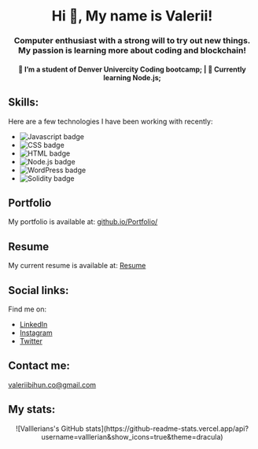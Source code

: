 <h1 align="center">Hi 👋, My name is Valerii!</h1>
<h3 align="center">Computer enthusiast with a strong will to try out new things. My passion is learning more about coding and blockchain!</h3>
<h4 align="center">
   🔭 I’m  a student of Denver Univercity Coding bootcamp;
| 🌱  Currently learning Node.js;</h4>


## Skills:

Here are a few technologies I have been working with recently:

-  <img src="https://img.shields.io/badge/-Javascript-lightblue?logo=javascript" alt="Javascript badge" >
-  <img src="https://img.shields.io/badge/-CSS-lightblue?logo=CSS" alt="CSS badge" >
-  <img src="https://img.shields.io/badge/-HTML-lightblue?logo=HTML" alt="HTML badge" >
-  <img src="https://img.shields.io/badge/-Node.js-lightblue?logo=Node" alt="Node.js badge" >
-  <img src="https://img.shields.io/badge/-WordPress-lightblue?logo=WordPress" alt="WordPress badge" >
-  <img src="https://img.shields.io/badge/-Solidity-lightblue?logo=Solidity" alt="Solidity badge" >

## Portfolio

My portfolio is available at: <a href="https://valllerian.github.io/Portfolio/" target="_blank">github.io/Portfolio/</a>

## Resume

My current resume is available at: <a href="https://docs.google.com/document/d/e/2PACX-1vS0EvOOEmjTRLfCC-onOE4TGVlyhIAhRvREbY8MQApYmhRHEWfH185rI9rcQMGhTVBuXWFeu_zFlYaG/pub" target="_blank">Resume</a>

## Social links:

Find me on:
- <a href="https://www.linkedin.com/in/valerii-bihun-8b0450217/" target="_blank">LinkedIn</a>
- <a href="https://www.instagram.com/vallerianinst/" target="_blank">Instagram</a>
- <a href="https://twitter.com/VallerianCRPT" target="_blank">Twitter</a>

## Contact me:

<a href="mailto:valeriibihun.co@gmail.com" >valeriibihun.co@gmail.com</a>

## My stats:
<div align="center">
 ![Valllerians's GitHub stats](https://github-readme-stats.vercel.app/api?username=valllerian&show_icons=true&theme=dracula)
</div>










